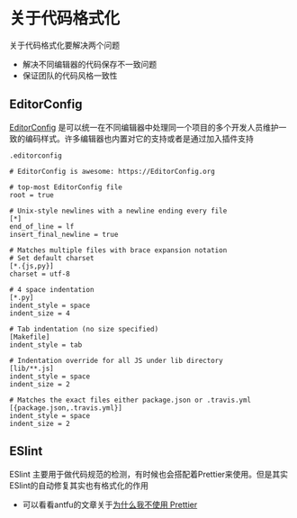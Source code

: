 # 关于代码格式化

关于代码格式化要解决两个问题

- 解决不同编辑器的代码保存不一致问题
- 保证团队的代码风格一致性

## EditorConfig

[EditorConfig](https://editorconfig.org/) 是可以统一在不同编辑器中处理同一个项目的多个开发人员维护一致的编码样式。许多编辑器也内置对它的支持或者是通过加入插件支持

`.editorconfig`

```
# EditorConfig is awesome: https://EditorConfig.org

# top-most EditorConfig file
root = true

# Unix-style newlines with a newline ending every file
[*]
end_of_line = lf
insert_final_newline = true

# Matches multiple files with brace expansion notation
# Set default charset
[*.{js,py}]
charset = utf-8

# 4 space indentation
[*.py]
indent_style = space
indent_size = 4

# Tab indentation (no size specified)
[Makefile]
indent_style = tab

# Indentation override for all JS under lib directory
[lib/**.js]
indent_style = space
indent_size = 2

# Matches the exact files either package.json or .travis.yml
[{package.json,.travis.yml}]
indent_style = space
indent_size = 2
```


## ESlint 

ESlint 主要用于做代码规范的检测，有时候也会搭配着Prettier来使用。但是其实ESlint的自动修复其实也有格式化的作用

- 可以看看antfu的文章关于[为什么我不使用 Prettier](https://antfu.me/posts/why-not-prettier-zh) 